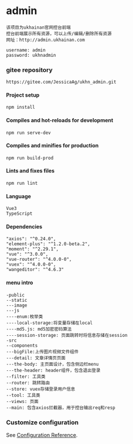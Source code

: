 # admin
```
该项目为ukhainan官网控台前端
控台前端展示所有资源，可以上传/编辑/删除所有资源
网址：http://admin.ukhainan.com
```
```
username: admin
password: ukhnadmin
```

### gitee repository
```
https://gitee.com/JessicaAg/ukhn_admin.git
```

#### Project setup
```
npm install
```

#### Compiles and hot-reloads for development
```
npm run serve-dev
```

#### Compiles and minifies for production
```
npm run build-prod
```

#### Lints and fixes files
```
npm run lint
```

#### Language
```
Vue3
TypeScript
```

#### Dependencies
```
"axios": "^0.24.0",
"element-plus": "^1.2.0-beta.2",
"moment": "^2.29.1",
"vue": "^3.0.0",
"vue-router": "^4.0.0-0",
"vuex": "^4.0.0-0",
"wangeditor": "^4.6.3"
```

#### menu intro
```
-public
--static
---image
---js
----enum:枚举类
----local-storage:将变量存储在local
----md5.js: md5加密密码算法
----session-storage: 页面跳转时将信息存储在session
-src
--components
---bigFile:上传图片视频文件组件
---detail: 文章详情页页面
---the-body: 主页面设计，包含侧边栏menu
---the-header: header组件，包含退出登录
--filter: 工具类
--router: 跳转路由
--store: vuex存储登录用户信息
--tool: 工具类
--views: 页面
--main: 包含axios拦截器，用于控台输出req和resp

```


### Customize configuration
See [Configuration Reference](https://cli.vuejs.org/config/).
